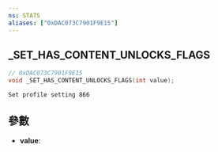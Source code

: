 ```yaml
---
ns: STATS
aliases: ["0xDAC073C7901F9E15"]
---
```

## _SET_HAS_CONTENT_UNLOCKS_FLAGS

```c
// 0xDAC073C7901F9E15
void _SET_HAS_CONTENT_UNLOCKS_FLAGS(int value);
```

```
Set profile setting 866  
```

## 參數
* **value**: 

